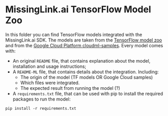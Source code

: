 # MissingLink.ai TensorFlow Model Zoo

In this folder you can find TensorFlow models integrated with the MissingLink.ai SDK.
The models are taken from the [TensorFlow model zoo](https://github.com/tensorflow/models) and from the [Google Cloud Platform cloudml-samples](https://github.com/GoogleCloudPlatform/cloudml-samples).
Every model comes with:
* An original `README` file, that contains explanation about the model, installation and usage instructions;
* A `README-ML` file, that contains details about the integration. Including:
  - The origin of the model (TF models OR Google Cloud samples)
  - Which files were integrated.
  - The expected result from running the model (?)
* A `requirements.txt` file, that can be used with pip to install the required packages to run the model:
```
pip install -r requirements.txt
```
